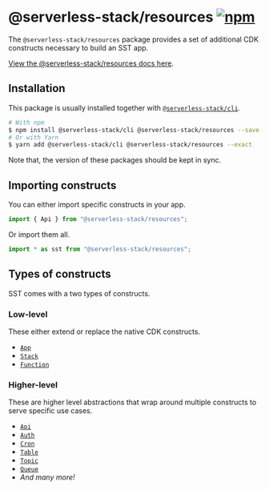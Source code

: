 # @serverless-stack/resources [![npm](https://img.shields.io/npm/v/@serverless-stack/resources.svg?style=flat-square)](https://www.npmjs.com/package/@serverless-stack/resources)

The `@serverless-stack/resources` package provides a set of additional CDK constructs necessary to build an SST app.

[View the @serverless-stack/resources docs here](https://docs.sst.dev/constructs).

## Installation

This package is usually installed together with [`@serverless-stack/cli`](https://www.npmjs.com/package/@serverless-stack/cli).

```bash
# With npm
$ npm install @serverless-stack/cli @serverless-stack/resources --save-exact
# Or with Yarn
$ yarn add @serverless-stack/cli @serverless-stack/resources --exact
```

Note that, the version of these packages should be kept in sync.

## Importing constructs

You can either import specific constructs in your app.

```js
import { Api } from "@serverless-stack/resources";
```

Or import them all.

```js
import * as sst from "@serverless-stack/resources";
```

## Types of constructs

SST comes with a two types of constructs.

### Low-level

These either extend or replace the native CDK constructs.

- [`App`](https://docs.sst.dev/constructs/App)
- [`Stack`](https://docs.sst.dev/constructs/Stack)
- [`Function`](https://docs.sst.dev/constructs/Function)

### Higher-level

These are higher level abstractions that wrap around multiple constructs to serve specific use cases.

- [`Api`](https://docs.sst.dev/constructs/Api)
- [`Auth`](https://docs.sst.dev/constructs/Auth)
- [`Cron`](https://docs.sst.dev/constructs/Cron)
- [`Table`](https://docs.sst.dev/constructs/Table)
- [`Topic`](https://docs.sst.dev/constructs/Topic)
- [`Queue`](https://docs.sst.dev/constructs/Queue)
- _And many more!_
